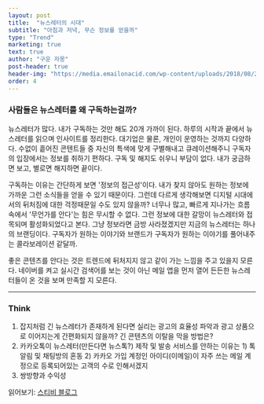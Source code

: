 ```yaml
---
layout: post
title:  "뉴스레터의 시대"
subtitle: "아침과 저녁, 무슨 정보를 얻을까"
type: "Trend"
marketing: true
text: true
author: "구운 자몽"
post-header: true
header-img: "https://media.emailonacid.com/wp-content/uploads/2018/08/2018_ContactMonkeyNewsletter_Blog.jpg"
order: 4
---
```


### 사람들은 뉴스레터를 왜 구독하는걸까?

뉴스레터가 많다. 내가 구독하는 것만 해도 20개 가까이 된다. 하루의 시작과 끝에서 뉴스레터를 읽으며 인사이트를 정리한다. 대기업은 물론, 개인이 운영하는 것까지 다양하다. 수없이 흩어진 콘텐트들 중 자신의 특색에 맞게 구별해내고 큐레이션해주니 구독자의 입장에서는 정보를 취하기 편하다. 구독 및 해지도 쉬우니 부담이 없다. 내가 궁금하면 보고, 별로면 해지하면 끝이다.  

구독하는 이유는 간단하게 보면 '정보의 접근성'이다. 내가 찾지 않아도 원하는 정보에 가까운 그런 소식들을 얻을 수 있기 때문이다. 그런데 다르게 생각해보면 디지털 시대에서의 뒤처짐에 대한 걱정때문일 수도 있지 않을까? 너무나 많고, 빠르게 지나가는 흐름 속에서 '무언가를 안다'는 힘은 무시할 수 없다. 그런 정보에 대한 갈망이 뉴스레터와 접목되며 활성화되었다고 본다. 그냥 정보라면 금방 사라졌겠지만 지금의 뉴스레터는 하나의 브랜딩이다. 구독자가 원하는 이야기와 브랜드가 구독자가 원하는 이야기를 풀어내주는 콜라보레이션 같달까.

좋은 콘텐츠를 안다는 것은 트렌드에 뒤처지지 않고 같이 가는 느낌을 주고 있을지 모른다. 네이버를 켜고 실시간 검색어를 보는 것이 아닌 메일 앱을 먼저 열어 든든한 뉴스레터들이 온 것을 보며 만족할 지 모른다. 

---

### Think

1. 잡지처럼 긴 뉴스레터가 존재하게 된다면 실리는 광고의 효율성 파악과 광고 상품으로 이어지는게 간편화되지 않을까? 긴 콘텐츠의 이탈을 막을 방법은?
2. 카카오톡이 뉴스레터(만든다면 뉴스톡?) 제작 및 발송 서비스를 안하는 이유는 1) 톡 알림 및 채팅방의 혼동 2) 카카오 가입 계정인 아이디(이메일)이 자주 쓰는 메일 계정으로 등록되어있는 고객의 수로 인해서겠지 
3. 쌍방향과 수익성

읽어보기: [스티비 블로그](https://blog.stibee.com/)
